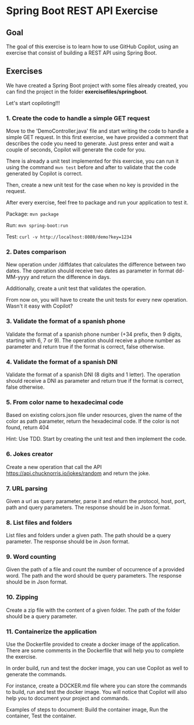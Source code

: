 # Spring Boot REST API Exercise

## Goal

The goal of this exercise is to learn how to use GitHub Copilot, using an exercise that consist of building a REST API using Spring Boot.

## Exercises

We have created a Spring Boot project with some files already created, you can find the project in the folder **exercisefiles/springboot**. 

Let's start copiloting!!!

### 1. Create the code to handle a simple GET request

Move to the 'DemoController.java' file and start writing the code to handle a simple GET request. In this first exercise, we have provided a comment that describes the code you need to generate. Just press enter and wait a couple of seconds, Copilot will generate the code for you.

There is already a unit test implemented for this exercise, you can run it using the command `mvn test` before and after to validate that the code generated by Copilot is correct.

Then, create a new unit test for the case when no key is provided in the request.

After every exercise, feel free to package and run your application to test it.

Package: `mvn package`

Run: `mvn spring-boot:run`

Test: `curl -v http://localhost:8080/demo?key=1234`

### 2. Dates comparison

New operation under /diffdates that calculates the difference between two dates. The operation should receive two dates as parameter in format dd-MM-yyyy and return the difference in days. 

Additionally, create a unit test that validates the operation.

From now on, you will have to create the unit tests for every new operation. Wasn't it easy with Copilot? 

### 3. Validate the format of a spanish phone 

Validate the format of a spanish phone number (+34 prefix, then 9 digits, starting with 6, 7 or 9). The operation should receive a phone number as parameter and return true if the format is correct, false otherwise. 

### 4. Validate the format of a spanish DNI

Validate the format of a spanish DNI (8 digits and 1 letter). The operation should receive a DNI as parameter and return true if the format is correct, false otherwise. 

### 5. From color name to hexadecimal code

Based on existing colors.json file under resources, given the name of the color as path parameter, return the hexadecimal code. If the color is not found, return 404

Hint: Use TDD. Start by creating the unit test and then implement the code.

### 6. Jokes creator

Create a new operation that call the API https://api.chucknorris.io/jokes/random and return the joke.

### 7. URL parsing

Given a url as query parameter, parse it and return the protocol, host, port, path and query parameters. The response should be in Json format.

### 8. List files and folders 

List files and folders under a given path. The path should be a query parameter. The response should be in Json format.

### 9. Word counting

Given the path of a file and count the number of occurrence of a provided word. The path and the word should be query parameters. The response should be in Json format.

### 10. Zipping

Create a zip file with the content of a given folder. The path of the folder should be a query parameter.

### 11. Containerize the application

Use the Dockerfile provided to create a docker image of the application. There are some comments in the Dockerfile that will help you to complete the exercise. 

In order build, run and test the docker image, you can use Copilot as well to generate the commands. 

For instance, create a DOCKER.md file where you can store the commands to build, run and test the docker image. You will notice that Copilot will also help you to document your project and commands. 

Examples of steps to document: Build the container image, Run the container, Test the container.










